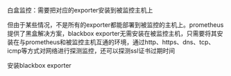 白盒监控：需要把对应的exporter安装到被监控主机上

但由于某些情况，不是所有的exporter都能部署到被监控的主机上。prometheus提供了黑盒解决方案，blackbox exporter无需安装在被监控主机，只需要将其安装在与prometheus和被监控主机互通的环境，通过http、https、dns、tcp、icmp等方式对网络进行探测监控，还可以探测ssl证书过期时间



安装blackbox exporter

